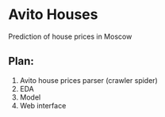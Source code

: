 # Avito Houses
Prediction of house prices in Moscow
## Plan:
1. Avito house prices parser (crawler spider)
2. EDA
3. Model
4. Web interface
